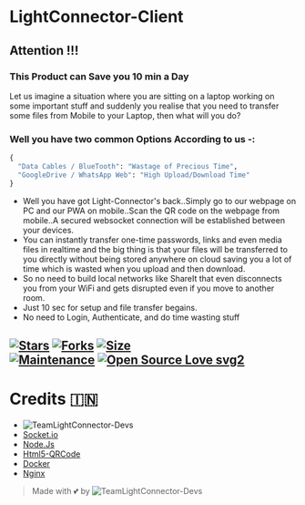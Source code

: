 # LightConnector-Client

## Attention !!!
### This Product can Save you 10 min a Day
Let us imagine a situation where you are sitting on a laptop working on some important stuff and suddenly you realise that you need to transfer some files from Mobile to your Laptop, then what will you do?

### Well you have two common Options According to us -:
```python
{
  "Data Cables / BlueTooth": "Wastage of Precious Time",
  "GoogleDrive / WhatsApp Web": "High Upload/Download Time"
}
```
- Well you have got Light-Connector's back..Simply go to our webpage on PC and our PWA on mobile..Scan the QR code on the webpage from mobile..A secured websocket connection will be established between your devices. 
- You can instantly transfer one-time passwords, links and even media files in realtime and the big thing is that your files will be transferred to you directly without being stored anywhere on cloud saving you a lot of time which is wasted when you upload and then download.
- So no need to build local networks like ShareIt that even disconnects you from your WiFi and gets disrupted even if you move to another room.
- Just 10 sec for setup and file transfer begains. 
- No need to Login, Authenticate, and do time wasting stuff



[![Stars](https://img.shields.io/github/stars/IshanSingla/LightConnector-Client?style=flat-square&color=yellow)](https://github.com/IshanSingla/LightConnector-Client/stargazers)
[![Forks](https://img.shields.io/github/forks/IshanSingla/LightConnector-Client?style=flat-square&color=orange)](https://github.com/IshanSingla/LightConnector-Client/fork)
[![Size](https://img.shields.io/github/repo-size/IshanSingla/LightConnector-Client?style=flat-square&color=green)](https://github.com/IshanSingla/LightConnector-Client/)   
[![Maintenance](https://img.shields.io/badge/Maintained%3F-yes-green.svg)](https://github.com/IshanSingla/LightConnector-Client/graphs/commit-activity) 
[![Open Source Love svg2](https://badges.frapsoft.com/os/v2/open-source.svg?v=103)](https://github.com/IshanSingla/InducedCheckerBot)
----


# Credits 🇮🇳
* ![TeamLightConnector-Devs](https://img.shields.io/static/v1?label=TeamLightConnector&message=devs&color=critical)
* [Socket.io](https://github.com/socketio/socket.io)
* [Node.Js](https://github.com/nodejs)
* [Html5-QRCode](https://github.com/mebjas/html5-qrcode)
* [Docker](https://github.com/jenkinsci/docker)
* [Nginx](https://github.com/nginx/nginx)


> Made with 💕 by ![TeamLightConnector-Devs](https://img.shields.io/static/v1?label=TeamLightConnector&message=devs&color=critical)
